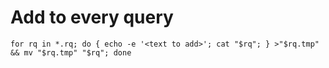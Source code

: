 # Add to every query

```
for rq in *.rq; do { echo -e '<text to add>'; cat "$rq"; } >"$rq.tmp" && mv "$rq.tmp" "$rq"; done
```
